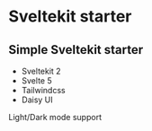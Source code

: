 # Sveltekit starter

## Simple Sveltekit starter

- Sveltekit 2
- Svelte 5
- Tailwindcss
- Daisy UI

Light/Dark mode support
